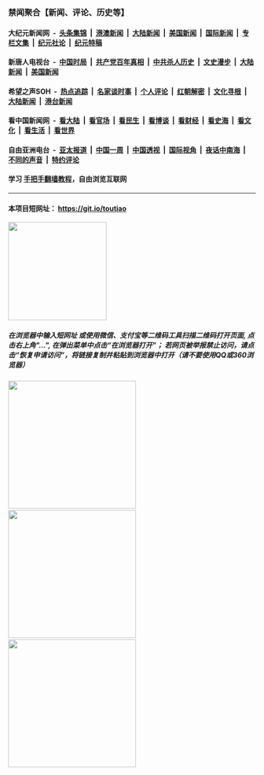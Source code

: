 ### 禁闻聚合【新闻、评论、历史等】

#### 大纪元新闻网 &nbsp;-&nbsp; [头条集锦](indexes/E头条集锦.md?t=02031533) &nbsp;|&nbsp; [港澳新闻](indexes/E港澳新闻.md?t=02031533)  &nbsp;|&nbsp; [大陆新闻](indexes/E大陆新闻.md?t=02031533) &nbsp;|&nbsp; [美国新闻](indexes/E美国新闻.md?t=02031533) &nbsp;|&nbsp; [国际新闻](indexes/E国际新闻.md?t=02031533) &nbsp;|&nbsp; [专栏文集](indexes/E专栏文集.md?t=02031533) &nbsp;|&nbsp; [纪元社论](indexes/E纪元社论.md?t=02031533) &nbsp;|&nbsp; [纪元特稿](indexes/E纪元特稿.md?t=02031533) 

#### 新唐人电视台 &nbsp;-&nbsp; [中国时局](indexes/N中国时局.md?t=02031533) &nbsp;|&nbsp; [共产党百年真相](indexes/N共产党百年真相.md?t=02031533) &nbsp;|&nbsp; [中共杀人历史](indexes/N中共杀人历史.md?t=02031533) &nbsp;|&nbsp; [文史漫步](indexes/N文史漫步.md?t=02031533) &nbsp;|&nbsp; [大陆新闻](indexes/N大陆新闻.md?t=02031533) &nbsp;|&nbsp; [美国新闻](indexes/N美国新闻.md?t=02031533)

#### 希望之声SOH &nbsp;-&nbsp; [热点追踪](indexes/H热点追踪.md?t=02031533) &nbsp;|&nbsp; [名家谈时事](indexes/H名家谈时事.md?t=02031533) &nbsp;|&nbsp; [个人评论](indexes/H个人评论.md?t=02031533)  &nbsp;|&nbsp; [红朝解密](indexes/H红朝解密.md?t=02031533) &nbsp;|&nbsp; [文化寻根](indexes/H文化寻根.md?t=02031533) &nbsp;|&nbsp; [大陆新闻](indexes/H大陆新闻.md?t=02031533) &nbsp;|&nbsp; [港台新闻](indexes/H港台新闻.md?t=02031533)

#### 看中国新闻网 &nbsp;-&nbsp; [看大陆](indexes/S看大陆.md?t=02031533) &nbsp;|&nbsp; [看官场](indexes/S看官场.md?t=02031533) &nbsp;|&nbsp; [看民生](indexes/S看民生.md?t=02031533)  &nbsp;|&nbsp; [看博谈](indexes/S看博谈.md?t=02031533) &nbsp;|&nbsp; [看财经](indexes/S看财经.md?t=02031533) &nbsp;|&nbsp; [看史海](indexes/S看史海.md?t=02031533) &nbsp;|&nbsp; [看文化](indexes/S看文化.md?t=02031533) &nbsp;|&nbsp; [看生活](indexes/S看生活.md?t=02031533) &nbsp;|&nbsp; [看世界](indexes/S看世界.md?t=02031533)

#### 自由亚洲电台 &nbsp;-&nbsp; [亚太报道](indexes/R亚太报道.md?t=02031533) &nbsp;|&nbsp; [中国一周](indexes/R中国一周.md?t=02031533) &nbsp;|&nbsp; [中国透视](indexes/R中国透视.md?t=02031533)  &nbsp;|&nbsp; [国际视角](indexes/R国际视角.md?t=02031533) &nbsp;|&nbsp; [夜话中南海](indexes/R夜话中南海.md?t=02031533) &nbsp;|&nbsp; [不同的声音](indexes/R不同的声音.md?t=02031533) &nbsp;|&nbsp; [特约评论](indexes/R特约评论.md?t=02031533)

#### 学习 [手把手翻墙教程](https://github.com/gfw-breaker/guides/wiki)，自由浏览互联网

----

#### 本项目短网址： https://git.io/toutiao
<img src="https://raw.githubusercontent.com/gfw-breaker/banned-news/master/scripts/img/qr.png" width="200px"/>  

##### 在浏览器中输入短网址 或使用微信、支付宝等二维码工具扫描二维码打开页面, 点击右上角"...", 在弹出菜单中点击“在浏览器打开”； 若网页被举报禁止访问，请点击“恢复申请访问”，将链接复制并粘贴到浏览器中打开（请不要使用QQ或360浏览器）

<img src="https://raw.githubusercontent.com/gfw-breaker/banned-news/master/scripts/img/1.png" width="260px"/> &nbsp; <img src="https://raw.githubusercontent.com/gfw-breaker/banned-news/master/scripts/img/2.png" width="260px"/> &nbsp; <img src="https://raw.githubusercontent.com/gfw-breaker/banned-news/master/scripts/img/3.png" width="260px"/>
